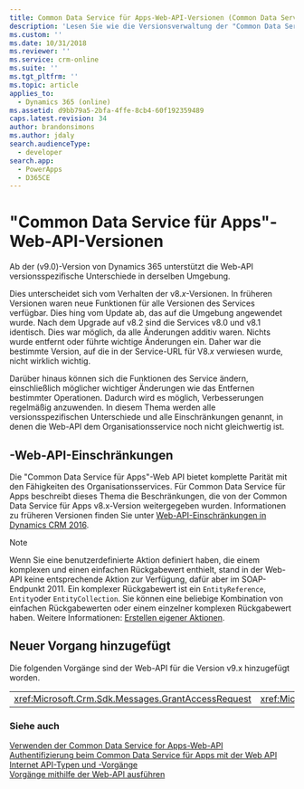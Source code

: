 ```yaml
---
title: Common Data Service für Apps-Web-API-Versionen (Common Data Service für Apps) | Microsoft Docs
description: 'Lesen Sie wie die Versionsverwaltung der "Common Data Service für Apps"""-Web-API funktioniert. "Common Data Service für Apps"-Web-API-Versionen unterstützen versionsspezifische Unterschiede in derselben Umgebung, die sich vom Verhalten in v8x.-Versionen unterscheiden, in der neue Funktionen additiv waren.'
ms.custom: ''
ms.date: 10/31/2018
ms.reviewer: ''
ms.service: crm-online
ms.suite: ''
ms.tgt_pltfrm: ''
ms.topic: article
applies_to:
  - Dynamics 365 (online)
ms.assetid: d9bb79a5-2bfa-4ffe-8cb4-60f192359489
caps.latest.revision: 34
author: brandonsimons
ms.author: jdaly
search.audienceType:
  - developer
search.app:
  - PowerApps
  - D365CE
---
```

# <a name="common-data-service-for-apps-web-api-versions"></a>"Common Data Service für Apps"-Web-API-Versionen

Ab der (v9.0)-Version von Dynamics 365 unterstützt die Web-API versionsspezifische Unterschiede in derselben Umgebung.  
  
Dies unterscheidet sich vom Verhalten der v8.*x*-Versionen. In früheren Versionen waren neue Funktionen für alle Versionen des Services verfügbar. Dies hing vom Update ab, das auf die Umgebung angewendet wurde.  Nach dem Upgrade auf v8.2 sind die Services v8.0 und v8.1 identisch. Dies war möglich, da alle Änderungen additiv waren. Nichts wurde entfernt oder führte wichtige Änderungen ein. Daher war die bestimmte Version, auf die in der Service-URL für V8.*x* verwiesen wurde, nicht wirklich wichtig.  
  
Darüber hinaus können sich die Funktionen des Service ändern, einschließlich möglicher wichtiger Änderungen wie das Entfernen bestimmter Operationen. Dadurch wird es möglich, Verbesserungen regelmäßig anzuwenden. In diesem Thema werden alle versionsspezifischen Unterschiede und alle Einschränkungen genannt, in denen die Web-API dem Organisationsservice noch nicht gleichwertig ist.  
  
## <a name="web-api-limitations"></a>-Web-API-Einschränkungen  

Die "Common Data Service für Apps"-Web API bietet komplette Parität mit den Fähigkeiten des Organisationsservices. Für Common Data Service für Apps beschreibt dieses Thema die Beschränkungen, die von der Common Data Service für Apps v8.x-Version weitergegeben wurden. Informationen zu früheren Versionen finden Sie unter [Web-API-Einschränkungen in Dynamics CRM 2016](https://msdn.microsoft.com/library/mt628816\(CRM.8\).aspx).  
 
> [!NOTE] 
> Wenn Sie eine benutzerdefinierte Aktion definiert haben, die einem komplexen und einen einfachen Rückgabewert enthielt, stand in der Web-API keine entsprechende Aktion zur Verfügung, dafür aber im SOAP-Endpunkt 2011. Ein komplexer Rückgabewert ist ein `EntityReference`, `Entity`oder `EntityCollection`. Sie können eine beliebige Kombination von einfachen Rückgabewerten oder einem einzelner komplexen Rückgabewert haben. Weitere Informationen: [Erstellen eigener Aktionen](/dynamics365/customer-engagement/developer/create-own-actions).
 
## <a name="new-operations-added"></a>Neuer Vorgang hinzugefügt  
 Die folgenden Vorgänge sind der Web-API für die Version v9.x hinzugefügt worden.  
  
||||  
|-|-|-|  
|<xref:Microsoft.Crm.Sdk.Messages.GrantAccessRequest>|<xref:Microsoft.Crm.Sdk.Messages.ModifyAccessRequest>|<xref:Microsoft.Crm.Sdk.Messages.RetrieveSharedPrincipalsAndAccessRequest>|  
  
### <a name="see-also"></a>Siehe auch  

[Verwenden der Common Data Service for Apps-Web-API](overview.md)<br />
[Authentifizierung beim Common Data Service für Apps mit der Web API](authenticate-web-api.md)<br />
[Internet API-Typen und -Vorgänge](web-api-types-operations.md)<br />
[Vorgänge mithilfe der Web-API ausführen](perform-operations-web-api.md)
